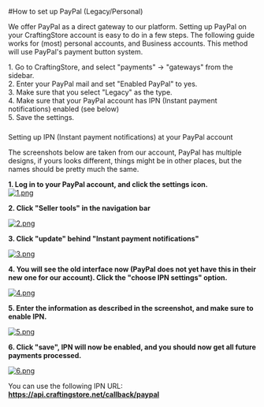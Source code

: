 #How to set up PayPal (Legacy/Personal)

We offer PayPal as a direct gateway to our platform. Setting up PayPal on your CraftingStore account is easy to do in a few steps. The following guide works for (most) personal accounts, and Business accounts. This method will use PayPal's payment button system.   
  
1\. Go to CraftingStore, and select "payments" -&gt; "gateways" from the sidebar.   
2\. Enter your PayPal mail and set "Enabled PayPal" to yes.   
3\. Make sure that you select "Legacy" as the type.  
4\. Make sure that your PayPal account has IPN (Instant payment notifications) enabled (see below)  
5\. Save the settings.

#####   
Setting up IPN (Instant payment notifications) at your PayPal account

The screenshots below are taken from our account, PayPal has multiple designs, if yours looks different, things might be in other places, but the names should be pretty much the same.

  
**1. Log in to your PayPal account, and click the settings icon.**  
[![1.png](/img/payment-gateways/how-to-set-up-paypal-legacypersonal/sde0fq74e3.png)](/img/payment-gateways/how-to-set-up-paypal-legacypersonal/4yguik5edv.png)

**2. Click "Seller tools" in the navigation bar**

[![2.png](/img/payment-gateways/how-to-set-up-paypal-legacypersonal/brfybnmhex.png)](/img/payment-gateways/how-to-set-up-paypal-legacypersonal/cr6ysgybrh.png)

  
**3. Click "update" behind "Instant payment notifications"**

[![3.png](/img/payment-gateways/how-to-set-up-paypal-legacypersonal/nivgwr3lf4.png)](/img/payment-gateways/how-to-set-up-paypal-legacypersonal/4ex137w5bo.png)

**4. You will see the old interface now (PayPal does not yet have this in their new one for our account). Click the "choose IPN settings" option.**

[![4.png](/img/payment-gateways/how-to-set-up-paypal-legacypersonal/yfcapavh3x.png)](/img/payment-gateways/how-to-set-up-paypal-legacypersonal/ezrwjjhbwd.png)

  
**5. Enter the information as described in the screenshot, and make sure to enable IPN.**

[![5.png](/img/payment-gateways/how-to-set-up-paypal-legacypersonal/4aubcxgfxd.png)](/img/payment-gateways/how-to-set-up-paypal-legacypersonal/ly3zdwsqla.png)

  
**6. Click "save", IPN will now be enabled, and you should now get all future payments processed.**

[![6.png](/img/payment-gateways/how-to-set-up-paypal-legacypersonal/r0gv7kzboc.png)](/img/payment-gateways/how-to-set-up-paypal-legacypersonal/03on7ekhm2.png)

You can use the following IPN URL: **https://api.craftingstore.net/callback/paypal**